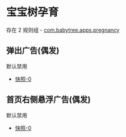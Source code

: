 # 宝宝树孕育

存在 2 规则组 - [com.babytree.apps.pregnancy](/src/apps/com.babytree.apps.pregnancy.ts)

## 弹出广告(偶发)

默认禁用

- [快照-0](https://i.gkd.li/i/12614834)

## 首页右侧悬浮广告(偶发)

默认禁用

- [快照-0](https://i.gkd.li/i/12614838)
